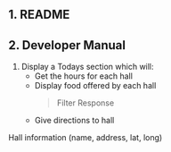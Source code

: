 ## 1. README


## 2. Developer Manual


<!-- TODO -->
1. Display a Todays section which will:
    - Get the hours for each hall
    - Display food offered by each hall
        > Filter Response
    - Give directions to hall


Hall information (name, address, lat, long)
